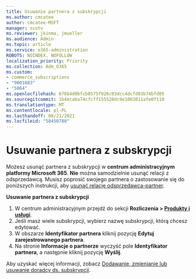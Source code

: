 ```yaml
---
title: Usuwanie partnera z subskrypcji
ms.author: cmcatee
author: cmcatee-MSFT
manager: scotv
ms.reviewer: jkinma, jmueller
ms.audience: Admin
ms.topic: article
ms.service: o365-administration
ROBOTS: NOINDEX, NOFOLLOW
localization_priority: Priority
ms.collection: Adm_O365
ms.custom:
- commerce_subscriptions
- "9001683"
- "5064"
ms.openlocfilehash: 676b4d0bfcb8575f026c03dcc4dcfd03b74bfd05
ms.sourcegitcommit: 1b4ecaba74cfcff155528dc9e1002011afe0f110
ms.translationtype: MT
ms.contentlocale: pl-PL
ms.lasthandoff: 08/21/2021
ms.locfileid: "58450780"
---
```

# <a name="remove-a-partner-from-a-subscription"></a>Usuwanie partnera z subskrypcji

Możesz usunąć partnera z subskrypcji w **centrum administracyjnym platformy Microsoft 365**. **Nie** można samodzielnie usunąć relacji z odsprzedawcą. Musisz poprosić swojego partnera o zastosowanie się do poniższych instrukcji, aby [usunąć relację odsprzedawca-partner](https://docs.microsoft.com/partner-center/remove-a-relationship).

**Usuwanie partnera z subskrypcji**

1. W centrum administracyjnym przejdź do sekcji **Rozliczenia > [Produkty i usługi](https://go.microsoft.com/fwlink/p/?linkid=842054)**.
2. Jeśli masz wiele subskrypcji, wybierz nazwę subskrypcji, którą chcesz edytować.
3. W obszarze **Identyfikator partnera** kliknij pozycję **Edytuj zarejestrowanego partnera**.
4. Na stronie **Informacje o partnerze** wyczyść pole **Identyfikator partnera**, a następnie kliknij pozycję **Wyślij**.

Aby uzyskać więcej informacji, zobacz [Dodawanie, zmienianie lub usuwanie doradcy ds. subskrypcji](https://docs.microsoft.com/microsoft-365/admin/misc/add-partner?view=o365-worldwide).
